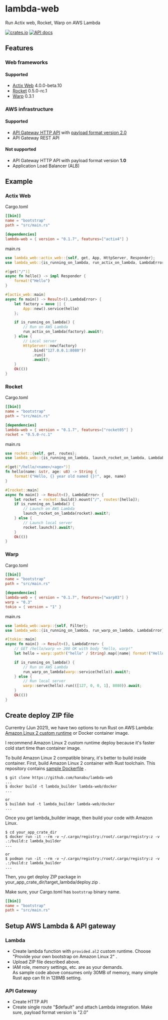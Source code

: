 # lambda-web

Run Actix web, Rocket, Warp on AWS Lambda

[![crates.io](https://img.shields.io/crates/v/lambda-web?label=latest)](https://crates.io/crates/lambda-web)
[![API docs](https://docs.rs/lambda-web/badge.svg)](https://docs.rs/lambda-web)

## Features

### Web frameworks

#### Supported

- [Actix Web](https://crates.io/crates/actix-web/4.0.0-beta.10) 4.0.0-beta.10
- [Rocket](https://crates.io/crates/rocket/0.5.0-rc.1) 0.5.0-rc.1
- [Warp](https://crates.io/crates/warp) 0.3.1

### AWS infrastructure

#### Supported

- [API Gateway HTTP API](https://docs.aws.amazon.com/apigateway/latest/developerguide/http-api.html) with [payload format version 2.0](https://docs.aws.amazon.com/apigateway/latest/developerguide/http-api-develop-integrations-lambda.html#2.0)
- API Gateway REST API

#### Not supported

- API Gateway HTTP API with payload format version **1.0**
- Application Load Balancer (ALB)

## Example

### Actix Web

Cargo.toml

```toml
[[bin]]
name = "bootstrap"
path = "src/main.rs"

[dependencies]
lambda-web = { version = "0.1.7", features=["actix4"] }
```

main.rs

```rust
use lambda_web::actix_web::{self, get, App, HttpServer, Responder};
use lambda_web::{is_running_on_lambda, run_actix_on_lambda, LambdaError};

#[get("/")]
async fn hello() -> impl Responder {
    format!("Hello")
}

#[actix_web::main]
async fn main() -> Result<(),LambdaError> {
    let factory = move || {
        App::new().service(hello)
    };

    if is_running_on_lambda() {
        // Run on AWS Lambda
        run_actix_on_lambda(factory).await?;
    } else {
        // Local server
        HttpServer::new(factory)
            .bind("127.0.0.1:8080")?
            .run()
            .await?;
    }
    Ok(())
}
```

### Rocket

Cargo.toml

```toml
[[bin]]
name = "bootstrap"
path = "src/main.rs"

[dependencies]
lambda-web = { version = "0.1.7", features=["rocket05"] }
rocket = "0.5.0-rc.1"
```

main.rs

```rust
use rocket::{self, get, routes};
use lambda_web::{is_running_on_lambda, launch_rocket_on_lambda, LambdaError};

#[get("/hello/<name>/<age>")]
fn hello(name: &str, age: u8) -> String {
    format!("Hello, {} year old named {}!", age, name)
}

#[rocket::main]
async fn main() -> Result<(), LambdaError> {
    let rocket = rocket::build().mount("/", routes![hello]);
    if is_running_on_lambda() {
        // Launch on AWS Lambda
        launch_rocket_on_lambda(rocket).await?;
    } else {
        // Launch local server
        rocket.launch().await?;
    }
    Ok(())
}
```

### Warp

Cargo.toml

```toml
[[bin]]
name = "bootstrap"
path = "src/main.rs"

[dependencies]
lambda-web = { version = "0.1.7", features=["warp03"] }
warp = "0.3"
tokio = { version = "1" }
```

main.rs

```rust
use lambda_web::warp::{self, Filter};
use lambda_web::{is_running_on_lambda, run_warp_on_lambda, LambdaError};

#[tokio::main]
async fn main() -> Result<(), LambdaError> {
    // GET /hello/warp => 200 OK with body "Hello, warp!"
    let hello = warp::path!("hello" / String).map(|name| format!("Hello, {}", name));

    if is_running_on_lambda() {
        // Run on AWS Lambda
        run_warp_on_lambda(warp::service(hello)).await?;
    } else {
        // Run local server
        warp::serve(hello).run(([127, 0, 0, 1], 8080)).await;
    }
    Ok(())
}
```

## Create deploy ZIP file

Currentry (Jun 2021), we have two options to run Rust on AWS Lambda: [Amazon Linux 2 custom runtime](https://docs.aws.amazon.com/lambda/latest/dg/runtimes-custom.html) or Docker container image.

I recommend Amazon Linux 2 custom runtime deploy because it's faster cold start time than container image.

To build Amazon Linux 2 compatible binary, it's better to build inside container. First, build Amazon Linux 2 container with Rust toolchain. This repository contains [sample Dockerfile](https://github.com/hanabu/lambda-web/blob/main/docker/Dockerfile) .

```console
$ git clone https://github.com/hanabu/lambda-web
...
$ docker build -t lambda_builder lambda-web/docker
...

or
$ buildah bud -t lambda_builder lambda-web/docker
...
```

Once you get lambda\_builder image, then build your code with Amazon Linux.

```console
$ cd your_app_crate_dir
$ docker run -it --rm -v ~/.cargo/registry:/root/.cargo/registry:z -v .:/build:z lambda_builder
...

or
$ podman run -it --rm -v ~/.cargo/registry:/root/.cargo/registry:z -v .:/build:z lambda_builder
...
```

Then, you get deploy ZIP package in your\_app\_crate\_dir/target\_lambda/deploy.zip .

Make sure, your Cargo.toml has `bootstrap` binary name.

```toml
[[bin]]
name = "bootstrap"
path = "src/main.rs"
```

## Setup AWS Lambda & API gateway

### Lambda

* Create lambda function with `provided.al2` custom runtime. Choose "Provide your own bootstrap on Amazon Linux 2" .
* Upload ZIP file described above.
* IAM role, memory settings, etc. are as your demands. \
  As sample code above consumes only 30MB of memory, many simple Rust app can fit in 128MB setting.

### API Gateway

* Create HTTP API
* Create single route "$default" and attach Lambda integration. Make sure, payload format version is "2.0"
